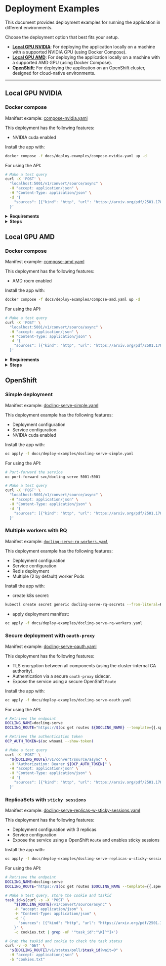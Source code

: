 # Deployment Examples

This document provides deployment examples for running the application in different environments.

Choose the deployment option that best fits your setup.

- **[Local GPU NVIDIA](#local-gpu-nvidia)**: For deploying the application locally on a machine with a supported NVIDIA GPU (using Docker Compose).
- **[Local GPU AMD](#local-gpu-amd)**: For deploying the application locally on a machine with a supported AMD GPU (using Docker Compose).
- **[OpenShift](#openshift)**: For deploying the application on an OpenShift cluster, designed for cloud-native environments.

---

## Local GPU NVIDIA

### Docker compose

Manifest example: [compose-nvidia.yaml](./deploy-examples/compose-nvidia.yaml)

This deployment has the following features:

- NVIDIA cuda enabled

Install the app with:

```sh
docker compose -f docs/deploy-examples/compose-nvidia.yaml up -d
```

For using the API:

```sh
# Make a test query
curl -X 'POST' \
  "localhost:5001/v1/convert/source/async" \
  -H "accept: application/json" \
  -H "Content-Type: application/json" \
  -d '{
    "sources": [{"kind": "http", "url": "https://arxiv.org/pdf/2501.17887"}]
  }'
```

<details>
<summary><b>Requirements</b></summary>

- debian/ubuntu/rhel/fedora/opensuse
- docker
- nvidia drivers >=550.54.14
- nvidia-container-toolkit

Docs:

- [NVIDIA Container Toolkit](https://docs.nvidia.com/datacenter/cloud-native/container-toolkit/latest/supported-platforms.html)
- [CUDA Toolkit Release Notes](https://docs.nvidia.com/cuda/cuda-toolkit-release-notes/index.html#id6)

</details>

<details>
<summary><b>Steps</b></summary>

1. Check driver version and which GPU you want to use 0/1/2/n (and update [compose-nvidia.yaml](./deploy-examples/compose-nvidia.yaml) file or use `count: all`)

    ```sh
    nvidia-smi
    ```

2. Check if the NVIDIA Container Toolkit is installed/updated

    ```sh
    # debian
    dpkg -l | grep nvidia-container-toolkit
    ```

    ```sh
    # rhel
    rpm -q nvidia-container-toolkit
    ```

    NVIDIA Container Toolkit install steps can be found here:

    <https://docs.nvidia.com/datacenter/cloud-native/container-toolkit/latest/install-guide.html>

3. Check which runtime is being used by Docker

    ```sh
    # docker
    docker info | grep -i runtime
    ```

4. If the default Docker runtime changes back from 'nvidia' to 'default' after restarting the Docker service (optional):

    Backup the daemon.json file:

    ```sh
    sudo cp /etc/docker/daemon.json /etc/docker/daemon.json.bak
    ```

    Update the daemon.json file:

    ```sh
    echo '{
      "runtimes": {
        "nvidia": {
          "path": "nvidia-container-runtime"
        }
      },
      "default-runtime": "nvidia"
    }' | sudo tee /etc/docker/daemon.json > /dev/null
    ```

    Restart the Docker service:

    ```sh
    sudo systemctl restart docker
    ```

    Confirm 'nvidia' is the default runtime used by Docker by repeating step 3.

5. Run the container:

    ```sh
    docker compose -f docs/deploy-examples/compose-nvidia.yaml up -d
    ```

</details>

## Local GPU AMD

### Docker compose

Manifest example: [compose-amd.yaml](./deploy-examples/compose-amd.yaml)

This deployment has the following features:

- AMD rocm enabled

Install the app with:

```sh
docker compose -f docs/deploy-examples/compose-amd.yaml up -d
```

For using the API:

```sh
# Make a test query
curl -X 'POST' \
  "localhost:5001/v1/convert/source/async" \
  -H "accept: application/json" \
  -H "Content-Type: application/json" \
  -d '{
    "sources": [{"kind": "http", "url": "https://arxiv.org/pdf/2501.17887"}]
  }'
```

<details>
<summary><b>Requirements</b></summary>

- debian/ubuntu/rhel/fedora/opensuse
- docker
- AMDGPU driver >=6.3
- AMD ROCm >=6.3

Docs:

- [AMD ROCm installation](https://rocm.docs.amd.com/projects/install-on-linux/en/latest/install/quick-start.html)

</details>

<details>
<summary><b>Steps</b></summary>

1. Check driver version and which GPU you want to use 0/1/2/n (and update [compose-amd.yaml](./deploy-examples/compose-amd.yaml) file)

    ```sh
    rocm-smi --showdriverversion
    rocminfo | grep -i "ROCm version"
    ```

2. Find both video group GID and render group GID from host (and update [compose-amd.yaml](./deploy-examples/compose-amd.yaml) file)

    ```sh
    getent group video
    getent group render
    ```

3. Build the image locally (and update [compose-amd.yaml](./deploy-examples/compose-amd.yaml) file)

    ```sh
    make docling-serve-rocm-image
    ```

</details>

## OpenShift

### Simple deployment

Manifest example: [docling-serve-simple.yaml](./deploy-examples/docling-serve-simple.yaml)

This deployment example has the following features:

- Deployment configuration
- Service configuration
- NVIDIA cuda enabled

Install the app with:

```sh
oc apply -f docs/deploy-examples/docling-serve-simple.yaml
```

For using the API:

```sh
# Port-forward the service
oc port-forward svc/docling-serve 5001:5001

# Make a test query
curl -X 'POST' \
  "localhost:5001/v1/convert/source/async" \
  -H "accept: application/json" \
  -H "Content-Type: application/json" \
  -d '{
    "sources": [{"kind": "http", "url": "https://arxiv.org/pdf/2501.17887"}]
  }'
```

### Multiple workers with RQ

Manifest example: [`docling-serve-rq-workers.yaml`](./deploy-examples/docling-serve-rq-workers.yaml)

This deployment example has the following features:

- Deployment configuration
- Service configuration
- Redis deployment
- Multiple (2 by default) worker Pods

Install the app with:

- create k8s secret:

```sh
kubectl create secret generic docling-serve-rq-secrets --from-literal=REDIS_PASSWORD=myredispassword --from-literal=RQ_REDIS_URL=redis://:myredispassword@docling-serve-redis-service:6373/
```

- apply deployment manifest:

```sh
oc apply -f docs/deploy-examples/docling-serve-rq-workers.yaml
```

### Secure deployment with `oauth-proxy`

Manifest example: [docling-serve-oauth.yaml](./deploy-examples/docling-serve-oauth.yaml)

This deployment has the following features:

- TLS encryption between all components (using the cluster-internal CA authority).
- Authentication via a secure `oauth-proxy` sidecar.
- Expose the service using a secure OpenShift `Route`

Install the app with:

```sh
oc apply -f docs/deploy-examples/docling-serve-oauth.yaml
```

For using the API:

```sh
# Retrieve the endpoint
DOCLING_NAME=docling-serve
DOCLING_ROUTE="https://$(oc get routes ${DOCLING_NAME} --template={{.spec.host}})"

# Retrieve the authentication token
OCP_AUTH_TOKEN=$(oc whoami --show-token)

# Make a test query
curl -X 'POST' \
  "${DOCLING_ROUTE}/v1/convert/source/async" \
  -H "Authorization: Bearer ${OCP_AUTH_TOKEN}" \
  -H "accept: application/json" \
  -H "Content-Type: application/json" \
  -d '{
    "sources": [{"kind": "http", "url": "https://arxiv.org/pdf/2501.17887"}]
  }'
```

### ReplicaSets with `sticky sessions`

Manifest example: [docling-serve-replicas-w-sticky-sessions.yaml](./deploy-examples/docling-serve-replicas-w-sticky-sessions.yaml)

This deployment has the following features:

- Deployment configuration with 3 replicas
- Service configuration
- Expose the service using a OpenShift `Route` and enables sticky sessions

Install the app with:

```sh
oc apply -f docs/deploy-examples/docling-serve-replicas-w-sticky-sessions.yaml
```

For using the API:

```sh
# Retrieve the endpoint
DOCLING_NAME=docling-serve
DOCLING_ROUTE="https://$(oc get routes $DOCLING_NAME --template={{.spec.host}})"

# Make a test query, store the cookie and taskid
task_id=$(curl -s -X 'POST' \
    "${DOCLING_ROUTE}/v1/convert/source/async" \
    -H "accept: application/json" \
    -H "Content-Type: application/json" \
    -d '{
      "sources": [{"kind": "http", "url": "https://arxiv.org/pdf/2501.17887"}]
    }' \
    -c cookies.txt | grep -oP '"task_id":"\K[^"]+')
```

```sh
# Grab the taskid and cookie to check the task status
curl -v -X 'GET' \
  "${DOCLING_ROUTE}/v1/status/poll/$task_id?wait=0" \
  -H "accept: application/json" \
  -b "cookies.txt"
```
